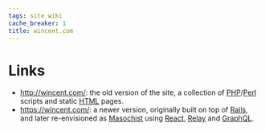 ```yaml
---
tags: site wiki
cache_breaker: 1
title: wincent.com
---
```


# Links

-   <http://wincent.com/>: the old version of the site, a collection of [PHP](/wiki/PHP)/[Perl](/wiki/Perl) scripts and static [HTML](/wiki/HTML) pages.
-   <https://wincent.com/>: a newer version, originally built on top of [Rails](/wiki/Rails), and later re-envisioned as [Masochist](/wiki/Masochist) using [React](/wiki/React), [Relay](/wiki/Relay) and [GraphQL](/wiki/GraphQL).
